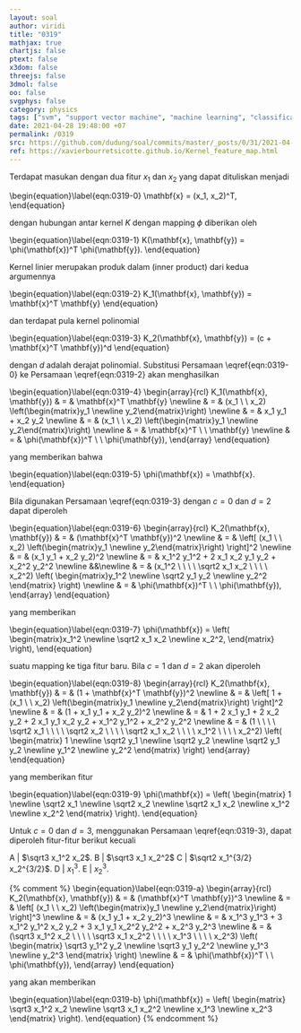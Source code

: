 ```yaml
---
layout: soal
author: viridi
title: "0319"
mathjax: true
chartjs: false
ptext: false
x3dom: false
threejs: false
3dmol: false
oo: false
svgphys: false
category: physics
tags: ["svm", "support vector machine", "machine learning", "classification", "fi3201", "2020-2"]
date: 2021-04-28 19:48:00 +07
permalink: /0319
src: https://github.com/dudung/soal/commits/master/_posts/0/31/2021-04-28-ml-svm-1.md
ref: https://xavierbourretsicotte.github.io/Kernel_feature_map.html
---
```

Terdapat masukan dengan dua fitur $x_1$ dan $x_2$ yang dapat dituliskan menjadi

\begin{equation}\label{eqn:0319-0}
\mathbf{x} = (x_1, x_2)^T,
\end{equation}

dengan hubungan antar kernel $K$ dengan mapping $\phi$ diberikan oleh

\begin{equation}\label{eqn:0319-1}
K(\mathbf{x}, \mathbf{y}) = \phi(\mathbf{x})^T \phi(\mathbf{y}).
\end{equation}

Kernel linier merupakan produk dalam (inner product) dari kedua argumennya

\begin{equation}\label{eqn:0319-2}
K_1(\mathbf{x}, \mathbf{y}) = \mathbf{x}^T \mathbf{y}
\end{equation}

dan terdapat pula kernel polinomial

\begin{equation}\label{eqn:0319-3}
K_2(\mathbf{x}, \mathbf{y}) = (c + \mathbf{x}^T \mathbf{y})^d
\end{equation}

dengan $d$ adalah derajat polinomial. Substitusi Persamaan \eqref{eqn:0319-0} ke Persamaan \eqref{eqn:0319-2} akan menghasilkan

\begin{equation}\label{eqn:0319-4}
\begin{array}{rcl}
K_1(\mathbf{x}, \mathbf{y}) & = & \mathbf{x}^T \mathbf{y} \newline
& = & (x_1 \ \ x_2) \left(\begin{matrix}y_1 \newline y_2\end{matrix}\right) \newline
& = & x_1 y_1 + x_2 y_2 \newline
& = & (x_1 \ \ x_2) \left(\begin{matrix}y_1 \newline y_2\end{matrix}\right) \newline
& = & \mathbf{x}^T \ \ \mathbf{y} \newline
& = & \phi(\mathbf{x})^T \ \ \phi(\mathbf{y}),
\end{array}
\end{equation}

yang memberikan bahwa

\begin{equation}\label{eqn:0319-5}
\phi(\mathbf{x}) = \mathbf{x}.
\end{equation}

Bila digunakan Persamaan \eqref{eqn:0319-3} dengan $c = 0$ dan $d = 2$ dapat diperoleh

\begin{equation}\label{eqn:0319-6}
\begin{array}{rcl}
K_2(\mathbf{x}, \mathbf{y}) & = & (\mathbf{x}^T \mathbf{y})^2 \newline
& = & \left[ (x_1 \ \ x_2) \left(\begin{matrix}y_1 \newline y_2\end{matrix}\right) \right]^2 \newline
& = & (x_1 y_1 + x_2 y_2)^2 \newline
& = & x_1^2 y_1^2 + 2 x_1 x_2 y_1 y_2 + x_2^2 y_2^2 \newline
&&\newline
& = & (x_1^2 \ \ \ \ \sqrt2 x_1 x_2 \ \ \ \ x_2^2) \left(
\begin{matrix}y_1^2 \newline \sqrt2 y_1 y_2 \newline y_2^2 \end{matrix} \right) \newline
& = & \phi(\mathbf{x})^T \ \ \phi(\mathbf{y}),
\end{array}
\end{equation}

yang memberikan

\begin{equation}\label{eqn:0319-7}
\phi(\mathbf{x}) =  \left(
\begin{matrix}x_1^2 \newline \sqrt2 x_1 x_2 \newline x_2^2, \end{matrix} \right),
\end{equation}

suatu mapping ke tiga fitur baru. Bila $c = 1$ dan $d = 2$ akan diperoleh

\begin{equation}\label{eqn:0319-8}
\begin{array}{rcl}
K_2(\mathbf{x}, \mathbf{y}) & = & (1 + \mathbf{x}^T \mathbf{y})^2 \newline
& = & \left[ 1 + (x_1 \ \ x_2) \left(\begin{matrix}y_1 \newline y_2\end{matrix}\right) \right]^2 \newline
& = & (1 + x_1 y_1 + x_2 y_2)^2 \newline
& = & 1 + 2 x_1 y_1 + 2 x_2 y_2 + 2 x_1 y_1 x_2 y_2 + x_1^2 y_1^2 + x_2^2 y_2^2 \newline
& = & (1 \ \ \ \ \sqrt2 x_1 \ \ \ \ \sqrt2 x_2 \ \ \ \ \sqrt2 x_1 x_2 \ \ \ \ x_1^2 \ \ \ \ x_2^2) \left(
\begin{matrix}
1 \newline
\sqrt2 y_1 \newline
\sqrt2 y_2 \newline
\sqrt2 y_1 y_2 \newline
y_1^2 \newline
y_2^2
\end{matrix}
\right)
\end{array}
\end{equation}

yang memberikan fitur

\begin{equation}\label{eqn:0319-9}
\phi(\mathbf{x}) =  \left(
\begin{matrix}
1 \newline
\sqrt2 x_1 \newline
\sqrt2 x_2 \newline
\sqrt2 x_1 x_2 \newline
x_1^2 \newline
x_2^2
\end{matrix}
\right).
\end{equation}

Untuk $c = 0$ dan $d = 3$, menggunakan Persamaan \eqref{eqn:0319-3}, dapat diperoleh fitur-fitur berikut kecuali

A | $\sqrt3 x_1^2 x_2$.
B | $\sqrt3 x_1 x_2^2$
C | $\sqrt2 x_1^{3/2} x_2^{3/2}$.
D | $x_1^3$.
E | $x_2^3$.

{% comment %}
\begin{equation}\label{eqn:0319-a}
\begin{array}{rcl}
K_2(\mathbf{x}, \mathbf{y}) & = & (\mathbf{x}^T \mathbf{y})^3 \newline
& = & \left[ (x_1 \ \ x_2) \left(\begin{matrix}y_1 \newline y_2\end{matrix}\right) \right]^3 \newline
& = & (x_1 y_1 + x_2 y_2)^3 \newline
& = & x_1^3 y_1^3 + 3 x_1^2 y_1^2 x_2 y_2 + 3 x_1 y_1 x_2^2 y_2^2 + x_2^3 y_2^3 \newline
& = & (\sqrt3 x_1^2 x_2 \ \ \ \ \sqrt3 x_1 x_2^2 \ \ \ \ x_1^3 \ \ \ \ x_2^3) \left(
\begin{matrix}
\sqrt3 y_1^2 y_2 \newline
\sqrt3 y_1 y_2^2 \newline
y_1^3 \newline
y_2^3
\end{matrix}
\right) \newline
& = & \phi(\mathbf{x})^T \ \ \phi(\mathbf{y}),
\end{array}
\end{equation}

yang akan memberikan

\begin{equation}\label{eqn:0319-b}
\phi(\mathbf{x}) =  \left(
\begin{matrix}
\sqrt3 x_1^2 x_2 \newline
\sqrt3 x_1 x_2^2 \newline
x_1^3 \newline
x_2^3
\end{matrix}
\right).
\end{equation}
{% endcomment %}

